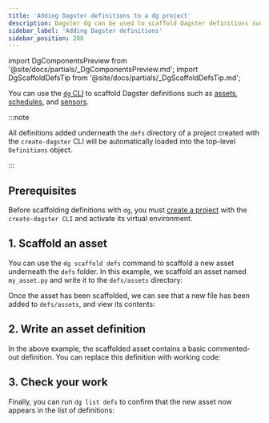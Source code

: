 ```yaml
---
title: 'Adding Dagster definitions to a dg project'
description: Dagster dg can be used to scaffold Dagster definitions such as assets, schedules, and sensors.
sidebar_label: 'Adding Dagster definitions'
sidebar_position: 200
---
```


import DgComponentsPreview from '@site/docs/partials/\_DgComponentsPreview.md';
import DgScaffoldDefsTip from '@site/docs/partials/\_DgScaffoldDefsTip.md';

<DgComponentsPreview />

You can use the [`dg` CLI](/api/dagster/dg-cli) to scaffold Dagster definitions such as [assets](/guides/build/assets), [schedules](/guides/automate/schedules), and [sensors](/guides/automate/sensors).

:::note

All definitions added underneath the `defs` directory of a project created with the `create-dagster` CLI will be automatically loaded into the top-level `Definitions` object.

:::

## Prerequisites

Before scaffolding definitions with `dg`, you must [create a project](/guides/labs/dg/creating-a-project) with the `create-dagster CLI` and activate its virtual environment.

## 1. Scaffold an asset

You can use the `dg scaffold defs` command to scaffold a new asset underneath the `defs` folder. In this example, we scaffold an asset named `my_asset.py` and write it to the `defs/assets` directory:

<CliInvocationExample path="docs_snippets/docs_snippets/guides/dg/dagster-definitions/1-scaffold.txt" />

Once the asset has been scaffolded, we can see that a new file has been added to `defs/assets`, and view its contents:

<Tabs>
    <TabItem value="uv">
        <CliInvocationExample path="docs_snippets/docs_snippets/guides/dg/dagster-definitions/2-tree.txt" />
    </TabItem>
    <TabItem value="pip">
        <CliInvocationExample path="docs_snippets/docs_snippets/guides/dg/dagster-definitions/2-tree-pip.txt" />
    </TabItem>
</Tabs>


<CliInvocationExample path="docs_snippets/docs_snippets/guides/dg/dagster-definitions/3-cat.txt" />

<DgScaffoldDefsTip />

## 2. Write an asset definition

In the above example, the scaffolded asset contains a basic commented-out definition. You can replace this definition with working code:

<CodeExample path="docs_snippets/docs_snippets/guides/dg/dagster-definitions/4-written-asset.py" title="defs/assets/my_asset.py" />

## 3. Check your work

Finally, you can run `dg list defs` to confirm that the new asset now appears in the list of definitions:

<CliInvocationExample path="docs_snippets/docs_snippets/guides/dg/dagster-definitions/5-list-defs.txt" />
